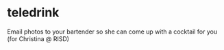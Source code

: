 teledrink
=========

Email photos to your bartender so she can come up with a cocktail for you (for Christina @ RISD)
